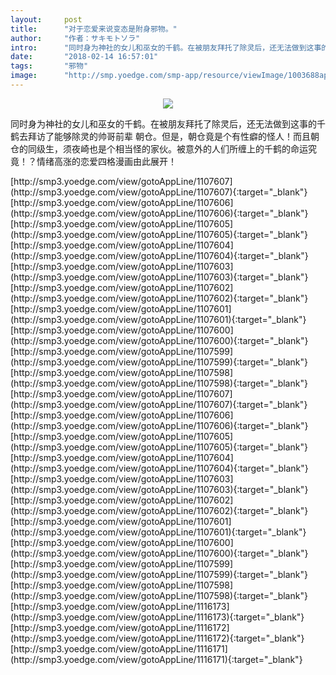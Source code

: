 ```yaml
---
layout:     post
title:      "对于恋爱来说变态是附身邪物。"
author:     "作者：サキモトソラ"
intro:      "同时身为神社的女儿和巫女的千鹤。在被朋友拜托了除灵后，还无法做到这事的千鹤去拜访了能够除灵的帅哥前辈 朝仓。但是，朝仓竟是个有性癖的怪人！而且朝仓的同级生，须夜崎也是个相当怪的家伙。被意外的人们所缠上的千鹤的命运究竟！？情绪高涨的恋爱四格漫画由此展开！"
date:       "2018-02-14 16:57:01"
tags:       "邪物"
image:      "http://smp.yoedge.com/smp-app/resource/viewImage/1003688appline.png"
---
```

<div style="text-align: center">
<p><img src="http://smp.yoedge.com/smp-app/resource/viewImage/1003688appline.png"/></p>
</div>
<p class="post-meta">
<span>同时身为神社的女儿和巫女的千鹤。在被朋友拜托了除灵后，还无法做到这事的千鹤去拜访了能够除灵的帅哥前辈 朝仓。但是，朝仓竟是个有性癖的怪人！而且朝仓的同级生，须夜崎也是个相当怪的家伙。被意外的人们所缠上的千鹤的命运究竟！？情绪高涨的恋爱四格漫画由此展开！</span>
</p>
[http://smp3.yoedge.com/view/gotoAppLine/1107607](http://smp3.yoedge.com/view/gotoAppLine/1107607){:target="_blank"}
[http://smp3.yoedge.com/view/gotoAppLine/1107606](http://smp3.yoedge.com/view/gotoAppLine/1107606){:target="_blank"}
[http://smp3.yoedge.com/view/gotoAppLine/1107605](http://smp3.yoedge.com/view/gotoAppLine/1107605){:target="_blank"}
[http://smp3.yoedge.com/view/gotoAppLine/1107604](http://smp3.yoedge.com/view/gotoAppLine/1107604){:target="_blank"}
[http://smp3.yoedge.com/view/gotoAppLine/1107603](http://smp3.yoedge.com/view/gotoAppLine/1107603){:target="_blank"}
[http://smp3.yoedge.com/view/gotoAppLine/1107602](http://smp3.yoedge.com/view/gotoAppLine/1107602){:target="_blank"}
[http://smp3.yoedge.com/view/gotoAppLine/1107601](http://smp3.yoedge.com/view/gotoAppLine/1107601){:target="_blank"}
[http://smp3.yoedge.com/view/gotoAppLine/1107600](http://smp3.yoedge.com/view/gotoAppLine/1107600){:target="_blank"}
[http://smp3.yoedge.com/view/gotoAppLine/1107599](http://smp3.yoedge.com/view/gotoAppLine/1107599){:target="_blank"}
[http://smp3.yoedge.com/view/gotoAppLine/1107598](http://smp3.yoedge.com/view/gotoAppLine/1107598){:target="_blank"}
[http://smp3.yoedge.com/view/gotoAppLine/1107607](http://smp3.yoedge.com/view/gotoAppLine/1107607){:target="_blank"}
[http://smp3.yoedge.com/view/gotoAppLine/1107606](http://smp3.yoedge.com/view/gotoAppLine/1107606){:target="_blank"}
[http://smp3.yoedge.com/view/gotoAppLine/1107605](http://smp3.yoedge.com/view/gotoAppLine/1107605){:target="_blank"}
[http://smp3.yoedge.com/view/gotoAppLine/1107604](http://smp3.yoedge.com/view/gotoAppLine/1107604){:target="_blank"}
[http://smp3.yoedge.com/view/gotoAppLine/1107603](http://smp3.yoedge.com/view/gotoAppLine/1107603){:target="_blank"}
[http://smp3.yoedge.com/view/gotoAppLine/1107602](http://smp3.yoedge.com/view/gotoAppLine/1107602){:target="_blank"}
[http://smp3.yoedge.com/view/gotoAppLine/1107601](http://smp3.yoedge.com/view/gotoAppLine/1107601){:target="_blank"}
[http://smp3.yoedge.com/view/gotoAppLine/1107600](http://smp3.yoedge.com/view/gotoAppLine/1107600){:target="_blank"}
[http://smp3.yoedge.com/view/gotoAppLine/1107599](http://smp3.yoedge.com/view/gotoAppLine/1107599){:target="_blank"}
[http://smp3.yoedge.com/view/gotoAppLine/1107598](http://smp3.yoedge.com/view/gotoAppLine/1107598){:target="_blank"}
[http://smp3.yoedge.com/view/gotoAppLine/1116173](http://smp3.yoedge.com/view/gotoAppLine/1116173){:target="_blank"}
[http://smp3.yoedge.com/view/gotoAppLine/1116172](http://smp3.yoedge.com/view/gotoAppLine/1116172){:target="_blank"}
[http://smp3.yoedge.com/view/gotoAppLine/1116171](http://smp3.yoedge.com/view/gotoAppLine/1116171){:target="_blank"}


